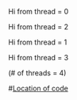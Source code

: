 Hi from thread = 0

Hi from thread = 2

Hi from thread = 1

Hi from thread = 3

(# of threads = 4)

#[Location of code](https://github.com/Alekoll/Math4610/blob/master/routines/Openmp/hello.c)
